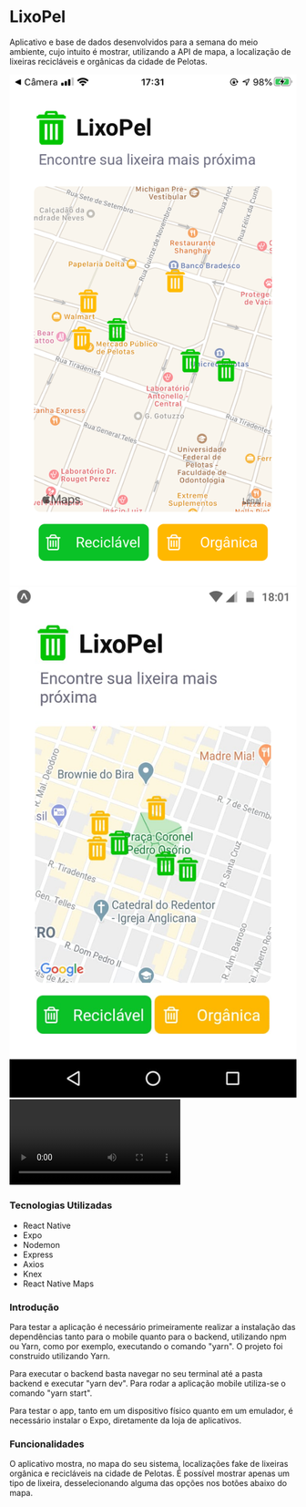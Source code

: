 # LixoPel

Aplicativo e base de dados desenvolvidos para a semana do meio ambiente, cujo intuito é mostrar, utilizando a API de mapa, a localização de lixeiras recicláveis e orgânicas da cidade de Pelotas.

![](iphone.png)
![](android.jpg)
![](example.mp4)

### Tecnologias Utilizadas
* React Native
* Expo
* Nodemon
* Express
* Axios
* Knex
* React Native Maps

### Introdução

Para testar a aplicação é necessário primeiramente realizar a instalação das dependências tanto para o mobile quanto para o backend, utilizando npm ou Yarn, como por exemplo, executando o comando "yarn". O projeto foi construido utilizando Yarn.

Para executar o backend basta navegar no seu terminal até a pasta backend e executar "yarn dev". Para rodar a aplicação mobile utiliza-se o comando "yarn start".

Para testar o app, tanto em um dispositivo físico quanto em um emulador, é necessário instalar o Expo, diretamente da loja de aplicativos.

### Funcionalidades

O aplicativo mostra, no mapa do seu sistema, localizações fake de lixeiras orgânica e recicláveis na cidade de Pelotas. É possível mostrar apenas um tipo de lixeira, desselecionando alguma das opções nos botões abaixo do mapa.
